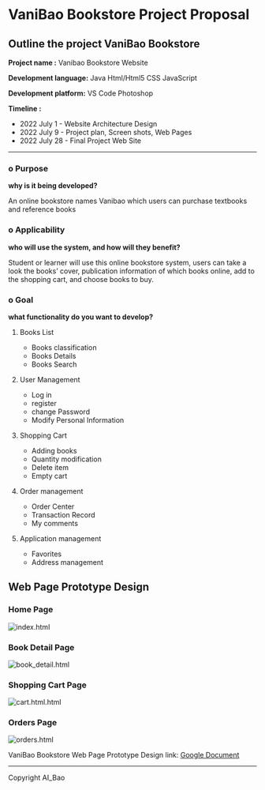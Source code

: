 # VaniBao Bookstore Project Proposal
  
## Outline the project VaniBao Bookstore

**Project name :** Vanibao Bookstore Website

**Development language:** Java Html/Html5 CSS JavaScript

**Development platform:** VS Code Photoshop

**Timeline :**

- 2022 July 1	-	Website Architecture Design
- 2022 July 9	-	Project plan, Screen shots, Web Pages
- 2022 July 28	-	Final Project Web Site

---
### o Purpose 
**why is it being developed?**

An online bookstore names Vanibao which users can purchase textbooks and reference books


### o Applicability
**who will use the system, and how will they benefit?**

Student or learner will use this online bookstore system, users can take a look the books’ cover, publication information of which books online, add to the shopping cart, and choose books to buy.


### o Goal
**what functionality do you want to develop?**

 
1.	Books List
    - Books classification
    - Books Details
    - Books Search

2.	User Management
    - Log in
    - register
    - change Password
    - Modify Personal Information

3.	Shopping Cart
    - Adding books
    - Quantity modification
    - Delete item
    - Empty cart

4.	Order management
    - Order Center
    - Transaction Record
    - My comments

5.	Application management
    - Favorites
    - Address management

## Web Page Prototype Design

### Home Page
![index.html](./img/01_index.html.png "Home Page")

### Book Detail Page
![book_detail.html](./img/02_book_detail.html.png "Book Detail Page")

### Shopping Cart Page
![cart.html.html](./img/03_cart.html.png "Shopping Cart Page")

### Orders Page
![orders.html](./img/04_orders.html.png "Orders Page")

VaniBao Bookstore Web Page Prototype Design link: [Google Document](https://docs.google.com/presentation/d/1uJhvNx98-ONlrOhoG8lj7gNIeNytHrPPOF4XgNWCDcI/edit?usp=sharing "VaniBao Bookstore")



---
Copyright AI_Bao
